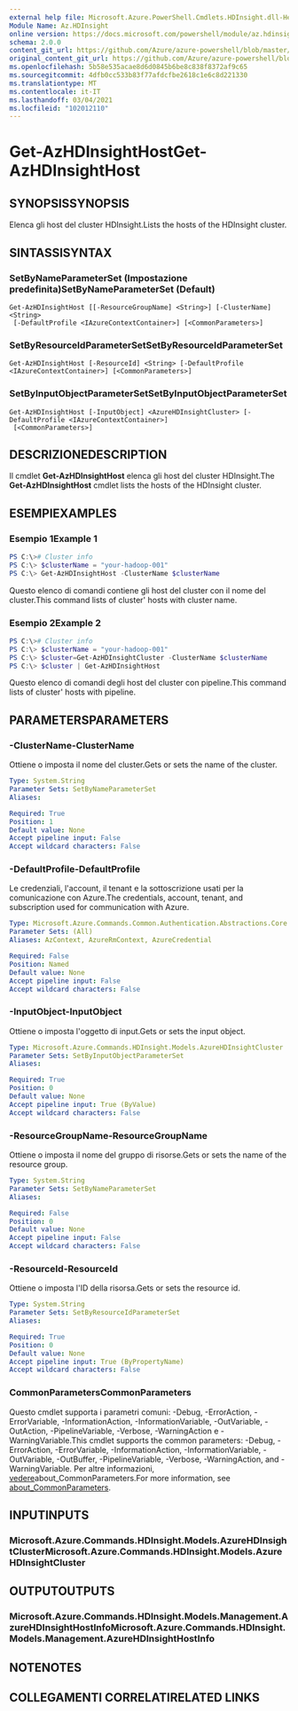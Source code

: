 ```yaml
---
external help file: Microsoft.Azure.PowerShell.Cmdlets.HDInsight.dll-Help.xml
Module Name: Az.HDInsight
online version: https://docs.microsoft.com/powershell/module/az.hdinsight/get-azhdinsighthost
schema: 2.0.0
content_git_url: https://github.com/Azure/azure-powershell/blob/master/src/HDInsight/HDInsight/help/Get-AzHDInsightHost.md
original_content_git_url: https://github.com/Azure/azure-powershell/blob/master/src/HDInsight/HDInsight/help/Get-AzHDInsightHost.md
ms.openlocfilehash: 5b58e535acae8d6d0845b6be8c838f8372af9c65
ms.sourcegitcommit: 4dfb0cc533b83f77afdcfbe2618c1e6c8d221330
ms.translationtype: MT
ms.contentlocale: it-IT
ms.lasthandoff: 03/04/2021
ms.locfileid: "102012110"
---
```

# <span data-ttu-id="2d5c8-101">Get-AzHDInsightHost</span><span class="sxs-lookup"><span data-stu-id="2d5c8-101">Get-AzHDInsightHost</span></span>

## <span data-ttu-id="2d5c8-102">SYNOPSIS</span><span class="sxs-lookup"><span data-stu-id="2d5c8-102">SYNOPSIS</span></span>
<span data-ttu-id="2d5c8-103">Elenca gli host del cluster HDInsight.</span><span class="sxs-lookup"><span data-stu-id="2d5c8-103">Lists the hosts of the HDInsight cluster.</span></span>

## <span data-ttu-id="2d5c8-104">SINTASSI</span><span class="sxs-lookup"><span data-stu-id="2d5c8-104">SYNTAX</span></span>

### <span data-ttu-id="2d5c8-105">SetByNameParameterSet (Impostazione predefinita)</span><span class="sxs-lookup"><span data-stu-id="2d5c8-105">SetByNameParameterSet (Default)</span></span>
```
Get-AzHDInsightHost [[-ResourceGroupName] <String>] [-ClusterName] <String>
 [-DefaultProfile <IAzureContextContainer>] [<CommonParameters>]
```

### <span data-ttu-id="2d5c8-106">SetByResourceIdParameterSet</span><span class="sxs-lookup"><span data-stu-id="2d5c8-106">SetByResourceIdParameterSet</span></span>
```
Get-AzHDInsightHost [-ResourceId] <String> [-DefaultProfile <IAzureContextContainer>] [<CommonParameters>]
```

### <span data-ttu-id="2d5c8-107">SetByInputObjectParameterSet</span><span class="sxs-lookup"><span data-stu-id="2d5c8-107">SetByInputObjectParameterSet</span></span>
```
Get-AzHDInsightHost [-InputObject] <AzureHDInsightCluster> [-DefaultProfile <IAzureContextContainer>]
 [<CommonParameters>]
```

## <span data-ttu-id="2d5c8-108">DESCRIZIONE</span><span class="sxs-lookup"><span data-stu-id="2d5c8-108">DESCRIPTION</span></span>
<span data-ttu-id="2d5c8-109">Il cmdlet **Get-AzHDInsightHost** elenca gli host del cluster HDInsight.</span><span class="sxs-lookup"><span data-stu-id="2d5c8-109">The **Get-AzHDInsightHost** cmdlet lists the hosts of the HDInsight cluster.</span></span>

## <span data-ttu-id="2d5c8-110">ESEMPI</span><span class="sxs-lookup"><span data-stu-id="2d5c8-110">EXAMPLES</span></span>

### <span data-ttu-id="2d5c8-111">Esempio 1</span><span class="sxs-lookup"><span data-stu-id="2d5c8-111">Example 1</span></span>
```powershell
PS C:\># Cluster info
PS C:\> $clusterName = "your-hadoop-001"
PS C:\> Get-AzHDInsightHost -ClusterName $clusterName
```

<span data-ttu-id="2d5c8-112">Questo elenco di comandi contiene gli host del cluster con il nome del cluster.</span><span class="sxs-lookup"><span data-stu-id="2d5c8-112">This command lists of cluster' hosts with cluster name.</span></span>

### <span data-ttu-id="2d5c8-113">Esempio 2</span><span class="sxs-lookup"><span data-stu-id="2d5c8-113">Example 2</span></span>
```powershell
PS C:\># Cluster info
PS C:\> $clusterName = "your-hadoop-001"
PS C:\> $cluster=Get-AzHDInsightCluster -ClusterName $clusterName
PS C:\> $cluster | Get-AzHDInsightHost
```

<span data-ttu-id="2d5c8-114">Questo elenco di comandi degli host del cluster con pipeline.</span><span class="sxs-lookup"><span data-stu-id="2d5c8-114">This command lists of cluster' hosts with pipeline.</span></span>

## <span data-ttu-id="2d5c8-115">PARAMETERS</span><span class="sxs-lookup"><span data-stu-id="2d5c8-115">PARAMETERS</span></span>

### <span data-ttu-id="2d5c8-116">-ClusterName</span><span class="sxs-lookup"><span data-stu-id="2d5c8-116">-ClusterName</span></span>
<span data-ttu-id="2d5c8-117">Ottiene o imposta il nome del cluster.</span><span class="sxs-lookup"><span data-stu-id="2d5c8-117">Gets or sets the name of the cluster.</span></span>

```yaml
Type: System.String
Parameter Sets: SetByNameParameterSet
Aliases:

Required: True
Position: 1
Default value: None
Accept pipeline input: False
Accept wildcard characters: False
```

### <span data-ttu-id="2d5c8-118">-DefaultProfile</span><span class="sxs-lookup"><span data-stu-id="2d5c8-118">-DefaultProfile</span></span>
<span data-ttu-id="2d5c8-119">Le credenziali, l'account, il tenant e la sottoscrizione usati per la comunicazione con Azure.</span><span class="sxs-lookup"><span data-stu-id="2d5c8-119">The credentials, account, tenant, and subscription used for communication with Azure.</span></span>

```yaml
Type: Microsoft.Azure.Commands.Common.Authentication.Abstractions.Core.IAzureContextContainer
Parameter Sets: (All)
Aliases: AzContext, AzureRmContext, AzureCredential

Required: False
Position: Named
Default value: None
Accept pipeline input: False
Accept wildcard characters: False
```

### <span data-ttu-id="2d5c8-120">-InputObject</span><span class="sxs-lookup"><span data-stu-id="2d5c8-120">-InputObject</span></span>
<span data-ttu-id="2d5c8-121">Ottiene o imposta l'oggetto di input.</span><span class="sxs-lookup"><span data-stu-id="2d5c8-121">Gets or sets the input object.</span></span>

```yaml
Type: Microsoft.Azure.Commands.HDInsight.Models.AzureHDInsightCluster
Parameter Sets: SetByInputObjectParameterSet
Aliases:

Required: True
Position: 0
Default value: None
Accept pipeline input: True (ByValue)
Accept wildcard characters: False
```

### <span data-ttu-id="2d5c8-122">-ResourceGroupName</span><span class="sxs-lookup"><span data-stu-id="2d5c8-122">-ResourceGroupName</span></span>
<span data-ttu-id="2d5c8-123">Ottiene o imposta il nome del gruppo di risorse.</span><span class="sxs-lookup"><span data-stu-id="2d5c8-123">Gets or sets the name of the resource group.</span></span>

```yaml
Type: System.String
Parameter Sets: SetByNameParameterSet
Aliases:

Required: False
Position: 0
Default value: None
Accept pipeline input: False
Accept wildcard characters: False
```

### <span data-ttu-id="2d5c8-124">-ResourceId</span><span class="sxs-lookup"><span data-stu-id="2d5c8-124">-ResourceId</span></span>
<span data-ttu-id="2d5c8-125">Ottiene o imposta l'ID della risorsa.</span><span class="sxs-lookup"><span data-stu-id="2d5c8-125">Gets or sets the resource id.</span></span>

```yaml
Type: System.String
Parameter Sets: SetByResourceIdParameterSet
Aliases:

Required: True
Position: 0
Default value: None
Accept pipeline input: True (ByPropertyName)
Accept wildcard characters: False
```

### <span data-ttu-id="2d5c8-126">CommonParameters</span><span class="sxs-lookup"><span data-stu-id="2d5c8-126">CommonParameters</span></span>
<span data-ttu-id="2d5c8-127">Questo cmdlet supporta i parametri comuni: -Debug, -ErrorAction, -ErrorVariable, -InformationAction, -InformationVariable, -OutVariable, -OutAction, -PipelineVariable, -Verbose, -WarningAction e -WarningVariable.</span><span class="sxs-lookup"><span data-stu-id="2d5c8-127">This cmdlet supports the common parameters: -Debug, -ErrorAction, -ErrorVariable, -InformationAction, -InformationVariable, -OutVariable, -OutBuffer, -PipelineVariable, -Verbose, -WarningAction, and -WarningVariable.</span></span> <span data-ttu-id="2d5c8-128">Per altre informazioni, [vedere](http://go.microsoft.com/fwlink/?LinkID=113216)about_CommonParameters.</span><span class="sxs-lookup"><span data-stu-id="2d5c8-128">For more information, see [about_CommonParameters](http://go.microsoft.com/fwlink/?LinkID=113216).</span></span>

## <span data-ttu-id="2d5c8-129">INPUT</span><span class="sxs-lookup"><span data-stu-id="2d5c8-129">INPUTS</span></span>

### <span data-ttu-id="2d5c8-130">Microsoft.Azure.Commands.HDInsight.Models.AzureHDInsightCluster</span><span class="sxs-lookup"><span data-stu-id="2d5c8-130">Microsoft.Azure.Commands.HDInsight.Models.AzureHDInsightCluster</span></span>

## <span data-ttu-id="2d5c8-131">OUTPUT</span><span class="sxs-lookup"><span data-stu-id="2d5c8-131">OUTPUTS</span></span>

### <span data-ttu-id="2d5c8-132">Microsoft.Azure.Commands.HDInsight.Models.Management.AzureHDInsightHostInfo</span><span class="sxs-lookup"><span data-stu-id="2d5c8-132">Microsoft.Azure.Commands.HDInsight.Models.Management.AzureHDInsightHostInfo</span></span>

## <span data-ttu-id="2d5c8-133">NOTE</span><span class="sxs-lookup"><span data-stu-id="2d5c8-133">NOTES</span></span>

## <span data-ttu-id="2d5c8-134">COLLEGAMENTI CORRELATI</span><span class="sxs-lookup"><span data-stu-id="2d5c8-134">RELATED LINKS</span></span>
